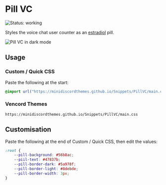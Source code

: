 # Pill VC
![Status: working](https://img.shields.io/badge/status-working-green?style=flat-square)

Styles the voice chat user counter as an [estradiol](https://www.drugs.com/estradiol.html) pill.

![Pill VC in dark mode](preview.avif)

## Usage
### Custom / Quick CSS
Paste the following at the start:
```css
@import url("https://minidiscordthemes.github.io/Snippets/PillVC/main.css");
```
### Vencord Themes
```
https://minidiscordthemes.github.io/Snippets/PillVC/main.css
```

## Customisation
Paste the following at the end of Custom / Quick CSS, then edit the values:
```css
:root {
    --pill-background: #56b8ac;
    --piil-text: #47837b;
    --pill-border-dark: #5a978f;
    --pill-border-light: #8debde;
    --pill-border-width: 3px;
}
```
